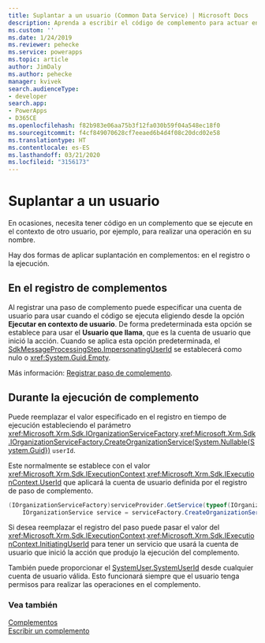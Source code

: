 ```yaml
---
title: Suplantar a un usuario (Common Data Service) | Microsoft Docs
description: Aprenda a escribir el código de complemento para actuar en nombre de un usuario específico.
ms.custom: ''
ms.date: 1/24/2019
ms.reviewer: pehecke
ms.service: powerapps
ms.topic: article
author: JimDaly
ms.author: pehecke
manager: kvivek
search.audienceType:
- developer
search.app:
- PowerApps
- D365CE
ms.openlocfilehash: f82b983e06aa75b3f12fa030b59f04a548ec18f0
ms.sourcegitcommit: f4cf849070628cf7eeaed6b4d4f08c20dcd02e58
ms.translationtype: HT
ms.contentlocale: es-ES
ms.lasthandoff: 03/21/2020
ms.locfileid: "3156173"
---
```

# <a name="impersonate-a-user"></a>Suplantar a un usuario

En ocasiones, necesita tener código en un complemento que se ejecute en el contexto de otro usuario, por ejemplo, para realizar una operación en su nombre.

Hay dos formas de aplicar suplantación en complementos: en el registro o la ejecución.

## <a name="at-plug-in-registration"></a>En el registro de complementos

Al registrar una paso de complemento puede especificar una cuenta de usuario para usar cuando el código se ejecuta eligiendo desde la opción **Ejecutar en contexto de usuario**. De forma predeterminada esta opción se establece para usar el **Usuario que llama**, que es la cuenta de usuario que inició la acción. Cuando se aplica esta opción predeterminada, el [SdkMessageProcessingStep.ImpersonatingUserId](reference/entities/sdkmessageprocessingstep.md#BKMK_ImpersonatingUserId) se establecerá como nulo o <xref:System.Guid.Empty>.

Más información: [Registrar paso de complemento](register-plug-in.md#register-plug-in-step).

## <a name="during-plug-in-execution"></a>Durante la ejecución de complemento

Puede reemplazar el valor especificado en el registro en tiempo de ejecución estableciendo el parámetro <xref:Microsoft.Xrm.Sdk.IOrganizationServiceFactory>.<xref:Microsoft.Xrm.Sdk.IOrganizationServiceFactory.CreateOrganizationService(System.Nullable{System.Guid})> `userId`.

Este normalmente se establece con el valor <xref:Microsoft.Xrm.Sdk.IExecutionContext>.<xref:Microsoft.Xrm.Sdk.IExecutionContext.UserId> que aplicará la cuenta de usuario definida por el registro de paso de complemento.

```csharp
(IOrganizationServiceFactory)serviceProvider.GetService(typeof(IOrganizationServiceFactory));
    IOrganizationService service = serviceFactory.CreateOrganizationService(context.UserId);
```

Si desea reemplazar el registro del paso puede pasar el valor del <xref:Microsoft.Xrm.Sdk.IExecutionContext>.<xref:Microsoft.Xrm.Sdk.IExecutionContext.InitiatingUserId> para tener un servicio que usará la cuenta de usuario que inició la acción que produjo la ejecución del complemento.

También puede proporcionar el [SystemUser.SystemUserId](reference/entities/systemuser.md#BKMK_SystemUserId) desde cualquier cuenta de usuario válida. Esto funcionará siempre que el usuario tenga permisos para realizar las operaciones en el complemento.

### <a name="see-also"></a>Vea también

[Complementos](plug-ins.md)  
[Escribir un complemento](write-plug-in.md)